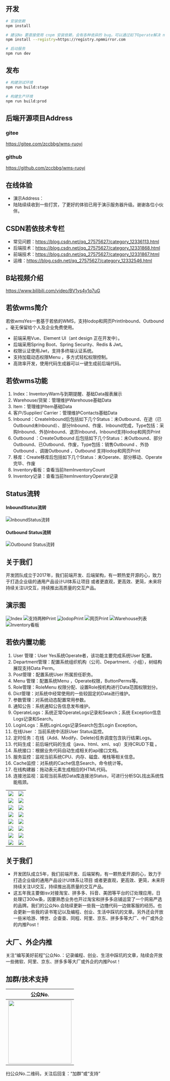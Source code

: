 ## 开发

```bash
# 安装依赖
npm install

# 建议No 要直接使用 cnpm 安装依赖，会有各种诡异的 bug。可以通过如下Operate解决 npm 下载速度慢的问题
npm install --registry=https://registry.npmmirror.com

# 启动服务
npm run dev
```

## 发布

```bash
# 构建测试环境
npm run build:stage

# 构建生产环境
npm run build:prod
```
## 后端开源项目Address
### gitee
https://gitee.com/zccbbg/wms-ruoyi
### github
https://github.com/zccbbg/wms-ruoyi

## 在线体验
- 演示Address：
- 陆陆续续收到一些打赏，了更好的体验已用于演示服务器升级。谢谢各位小伙伴。

## CSDN若依技术专栏
- 常见问题：https://blog.csdn.net/qq_27575627/category_12336113.html
- 后端技术：https://blog.csdn.net/qq_27575627/category_12331868.html
- 前端技术：https://blog.csdn.net/qq_27575627/category_12331867.html
- 运维：https://blog.csdn.net/qq_27575627/category_12332546.html

## B站视频介绍
https://www.bilibili.com/video/BV1ys4y1q7uG

## 若依wms简介
若依wmsYes一套基于若依的WMS，支持lodop和网页PrintInbound、Outbound 。毫无保留给个人及企业免费使用。
* 前端采用Vue、Element UI（ant design 正在开发中）。
* 后端采用Spring Boot、Spring Security、Redis & Jwt。
* 权限认证使用Jwt，支持多终端认证系统。
* 支持加载动态权限Menu ，多方式轻松权限控制。
* 高效率开发，使用代码生成器可以一键生成前后端代码。

## 若依wms功能
1. Index：InventoryWarn与到期提醒、基础Data报表展示
2. Warehouse/货架：管理维护Warehouse基础Data
3. Item：管理维护Item基础Data
4. 客户/Supplier/ Carrier：管理维护Contacts基础Data
5. Inbound：CreateInbound后包括如下几个Status：未Outbound、在途（已Outbound未Inbound）、部分Inbound、作废、Inbound完成，Type包括：采购Inbound、外协Inbound、退货Inbound，Inbound支持lodop和网页Print
6. Outbound ：CreateOutbound 后包括如下几个Status：未Outbound、部分Outbound、已Outbound、作废，Type包括：销售Outbound 、外协Outbound 、调拨Outbound ，Outbound 支持lodop和网页Print
7. 移库：Create移库后包括如下几个Status：未Operate、部分移动、Operate完毕、作废
8. Inventory看板：查看当前ItemInventoryCount
9. Inventory记录：查看当前ItemInventoryOperate记录
## Status流转
#### InboundStatus流转
![InboundStatus流转](https://oscimg.oschina.net/oscnet/up-6bdb5ad6d8ab236f763300b71cf175d9a99.jpg)
#### Outbound Status流转
![Outbound Status流转](https://oscimg.oschina.net/oscnet/up-55cad3f077f914e357efeaae0b3feecf942.jpg)

## 关于我们
开发团队成立于2017年，我们前端开发、后端架构，有一颗热爱开源的心，致力于打造企业级的通用产品设计UI体系让项目 或者更直观，更高效、更简，未来将持续关注UI交互，持续推出高质量的交互产品。

## 演示图
![Index](https://oscimg.oschina.net/oscnet/up-89f751967b4145f7da92e23536bf231fbe8.jpg)
![支持两种Print](https://oscimg.oschina.net/oscnet/up-6daf90ef19571c7f0e7641ae59c403d8272.jpg)
![lodopPrint](https://oscimg.oschina.net/oscnet/up-146d2105ae31a27e497323ad19f8bd0d7bd.jpg)
![网页Print](https://oscimg.oschina.net/oscnet/up-5664440042861199d1f3e60928e0700a9ce.jpg)
![Warehouse列表](https://oscimg.oschina.net/oscnet/up-a00eb79bee48e481249a12cb5e6c476aaa3.jpg)
![Inventory看板](https://oscimg.oschina.net/oscnet/up-78990915dfba902384ed4b09e3dc0f0fe05.jpg)

## 若依内置功能

1.  User 管理：User Yes系统Operate者，该功能主要完成系统User 配置。
2.  Department管理：配置系统组织机构（公司、Department、小组），树结构展现支持Data Perm。
3.  Post管理：配置系统User 所属担任职务。
4.  Menu 管理：配置系统Menu ，Operate权限，ButtonPerms等。
5.  Role管理：RoleMenu 权限分配、设置Role按机构进行Data范围权限划分。
6.  Dict管理：对系统中经常使用的一些较固定的Data进行维护。
7.  参数管理：对系统动态配置常用参数。
8.  通知公告：系统通知公告信息发布维护。
9.  OperateLogs：系统正常OperateLogs记录和Search；系统 Exception信息Logs记录和Search。
10. LoginLogs：系统LoginLogs记录Search包含Login Exception。
11. 在线User ：当前系统中活跃User Status监控。
12. 定时任务：在线（Add、Modify、Delete)任务调度包含执行结果Logs。
13. 代码生成：前后端代码的生成（java、html、xml、sql）支持CRUD下载 。
14. 系统接口：根据业务代码自动生成相关的api接口文档。
15. 服务监控：监视当前系统CPU、内存、磁盘、堆栈等相关信息。
16. Cache监控：对系统的Cache信息Search，命令统计等。
17. 在线构建器：拖动表元素生成相应的HTML代码。
18. 连接池监视：监视当前系统Data库连接池Status，可进行分析SQL找出系统性能瓶颈。
<table>
    <tr>
        <td><img src="https://oscimg.oschina.net/oscnet/cd1f90be5f2684f4560c9519c0f2a232ee8.jpg"/></td>
        <td><img src="https://oscimg.oschina.net/oscnet/1cbcf0e6f257c7d3a063c0e3f2ff989e4b3.jpg"/></td>
    </tr>
    <tr>
        <td><img src="https://oscimg.oschina.net/oscnet/up-8074972883b5ba0622e13246738ebba237a.png"/></td>
        <td><img src="https://oscimg.oschina.net/oscnet/up-9f88719cdfca9af2e58b352a20e23d43b12.png"/></td>
    </tr>
    <tr>
        <td><img src="https://oscimg.oschina.net/oscnet/up-39bf2584ec3a529b0d5a3b70d15c9b37646.png"/></td>
        <td><img src="https://oscimg.oschina.net/oscnet/up-936ec82d1f4872e1bc980927654b6007307.png"/></td>
    </tr>
	<tr>
        <td><img src="https://oscimg.oschina.net/oscnet/up-b2d62ceb95d2dd9b3fbe157bb70d26001e9.png"/></td>
        <td><img src="https://oscimg.oschina.net/oscnet/up-d67451d308b7a79ad6819723396f7c3d77a.png"/></td>
    </tr>	 
    <tr>
        <td><img src="https://oscimg.oschina.net/oscnet/5e8c387724954459291aafd5eb52b456f53.jpg"/></td>
        <td><img src="https://oscimg.oschina.net/oscnet/644e78da53c2e92a95dfda4f76e6d117c4b.jpg"/></td>
    </tr>
	<tr>
        <td><img src="https://oscimg.oschina.net/oscnet/up-8370a0d02977eebf6dbf854c8450293c937.png"/></td>
        <td><img src="https://oscimg.oschina.net/oscnet/up-49003ed83f60f633e7153609a53a2b644f7.png"/></td>
    </tr>
	<tr>
        <td><img src="https://oscimg.oschina.net/oscnet/up-d4fe726319ece268d4746602c39cffc0621.png"/></td>
        <td><img src="https://oscimg.oschina.net/oscnet/up-c195234bbcd30be6927f037a6755e6ab69c.png"/></td>
    </tr>
    <tr>
        <td><img src="https://oscimg.oschina.net/oscnet/b6115bc8c31de52951982e509930b20684a.jpg"/></td>
        <td><img src="https://oscimg.oschina.net/oscnet/up-5e4daac0bb59612c5038448acbcef235e3a.png"/></td>
    </tr>
</table>


## 关于我们
* 开发团队成立5年，我们前端开发、后端架构，有一颗热爱开源的心，致力于打造企业级的通用产品设计UI体系让项目 或者更直观，更高效、更简，未来将持续关注UI交互，持续推出高质量的交互产品。
* 这五年我主要做isv对接淘宝、拼多多、抖音、美团等平台的订处理应用，日处理订300w条，因要熟悉业务也开过淘宝和拼多多店铺运营了一个网易严选的品牌。我们的公众No.会陆续更新一些我一边撸代码一边做客服的经历。也会更新一些我的读书笔记以及编程、创业、生活中踩坑的文章。另外还会开放一些米哈游、博世、企查查、同程、阿里、京东、拼多多等大厂、中厂或外企的内推Post！

## 大厂、外企内推
关注“编写美好前程”公众No.：记录编程、创业、生活中踩坑的文章，陆续会开放一些微软、阿里、京东、拼多多等大厂或外企的内推Post！

## 加群/技术支持

|                    公众No.                     |
|:------------------------------------------:|
| <img src="doc/datacall.jpg" width="200px"> |
扫公众No.二维码，关注后回复：“加群”或“支持”